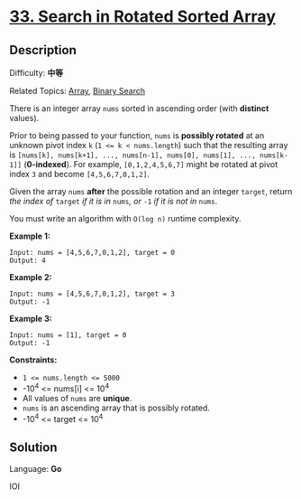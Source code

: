 # [33\. Search in Rotated Sorted Array](https://leetcode.cn/problems/search-in-rotated-sorted-array/)

## Description

Difficulty: **中等**  

Related Topics: [Array](https://leetcode.cn/tag/https://leetcode.cn/tag/array//), [Binary Search](https://leetcode.cn/tag/https://leetcode.cn/tag/binary-search//)


There is an integer array `nums` sorted in ascending order (with **distinct** values).

Prior to being passed to your function, `nums` is **possibly rotated** at an unknown pivot index `k` (`1 <= k < nums.length`) such that the resulting array is `[nums[k], nums[k+1], ..., nums[n-1], nums[0], nums[1], ..., nums[k-1]]` (**0-indexed**). For example, `[0,1,2,4,5,6,7]` might be rotated at pivot index `3` and become `[4,5,6,7,0,1,2]`.

Given the array `nums` **after** the possible rotation and an integer `target`, return _the index of_ `target` _if it is in_ `nums`_, or_ `-1` _if it is not in_ `nums`.

You must write an algorithm with `O(log n)` runtime complexity.

**Example 1:**

```
Input: nums = [4,5,6,7,0,1,2], target = 0
Output: 4
```

**Example 2:**

```
Input: nums = [4,5,6,7,0,1,2], target = 3
Output: -1
```

**Example 3:**

```
Input: nums = [1], target = 0
Output: -1
```

**Constraints:**

*   `1 <= nums.length <= 5000`
*   -10<sup>4</sup> <= nums[i] <= 10<sup>4</sup>
*   All values of `nums` are **unique**.
*   `nums` is an ascending array that is possibly rotated.
*   -10<sup>4</sup> <= target <= 10<sup>4</sup>


## Solution

Language: **Go**

IOI
